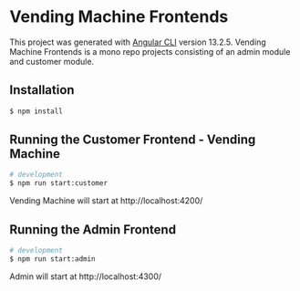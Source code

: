 # Vending Machine Frontends

This project was generated with [Angular CLI](https://github.com/angular/angular-cli) version 13.2.5.
Vending Machine Frontends is a mono repo projects consisting of an admin module and customer module.

## Installation

```bash
$ npm install
```

## Running the Customer Frontend - Vending Machine

```bash
# development
$ npm run start:customer

```
Vending Machine will start at http://localhost:4200/

## Running the Admin Frontend

```bash
# development
$ npm run start:admin

```
Admin will start at http://localhost:4300/
